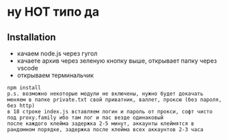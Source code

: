 # ну HOT типо да

## Installation

- качаем node.js через гугол
- качаете архив через зеленую кнопку выше, открывает папку через vscode
- открываем терминальчик
```
npm install
p.s. возможно некоторые модули не включены, нужно будет докачать
меняем в папке private.txt свой приватник, валлет, проксю (без пароля, без http)
в 18 строке index.js вставляем логин и пароль от прокси, софт чисто под proxy.family ибо там лог и пас везде одинаковый
после каждого клейма задержка 2-5 минут, аккаунты клеймятся в рандомном порядке, задержка после клейма всех аккаунтов 2-3 часа
```